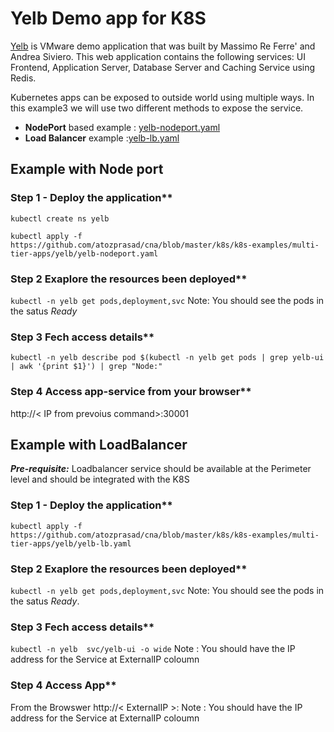 # Yelb Demo app for K8S 

[Yelb](http://it20.info.s3-website-us-east-1.amazonaws.com/2017/07/yelb-yet-another-sample-app/) is VMware demo application that was built by Massimo Re Ferre' and Andrea Siviero. This web application contains the following services: UI Frontend, Application Server, Database Server and Caching Service using Redis.

Kubernetes apps can be exposed to outside world using multiple ways. In this example3 we will use two different methods to expose the service.
- **NodePort** based example : [yelb-nodeport.yaml](https://github.com/atozprasad/cna/blob/master/k8s/k8s-examples/multi-tier-apps/yelb/yelb-nodeport.yaml)
- **Load Balancer** example :[yelb-lb.yaml](https://github.com/atozprasad/cna/blob/master/k8s/k8s-examples/multi-tier-apps/yelb/yelb-lb.yaml)
## Example with Node port
### Step 1 - Deploy the application**

`kubectl create ns yelb`

`kubectl apply -f https://github.com/atozprasad/cna/blob/master/k8s/k8s-examples/multi-tier-apps/yelb/yelb-nodeport.yaml`

### Step 2 Exaplore the resources been deployed**

`kubectl -n yelb get pods,deployment,svc`
Note: You should see the pods in the satus *Ready*

### Step 3 Fech access details**

`kubectl -n yelb describe pod $(kubectl -n yelb get pods | grep yelb-ui | awk '{print $1}') | grep "Node:"`

### Step 4 Access app-service from your browser**
http://< IP from prevoius command>:30001



## Example with LoadBalancer

***Pre-requisite:*** Loadbalancer service should be available at the Perimeter level and should be integrated with the K8S

### Step 1 - Deploy the application**

`kubectl apply -f https://github.com/atozprasad/cna/blob/master/k8s/k8s-examples/multi-tier-apps/yelb/yelb-lb.yaml`

### Step 2 Exaplore the resources been deployed**

`kubectl -n yelb get pods,deployment,svc`
Note: You should see the pods in the satus *Ready*.

### Step 3 Fech access details**

`kubectl -n yelb  svc/yelb-ui -o wide`
Note : You should have the IP address for the Service at ExternalIP coloumn

### Step 4 Access App**

From the Browswer http://< ExternalIP >:
Note : You should have the IP address for the Service at ExternalIP coloumn
